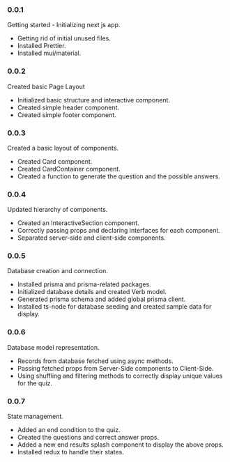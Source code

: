 ### 0.0.1

Getting started - Initializing next js app.

- Getting rid of initial unused files.
- Installed Prettier.
- Installed mui/material.

### 0.0.2

Created basic Page Layout

- Initialized basic structure and interactive component.
- Created simple header component.
- Created simple footer component.

### 0.0.3

Created a basic layout of components.

- Created Card component.
- Created CardContainer component.
- Created a function to generate the question and the possible answers.

### 0.0.4

Updated hierarchy of components.

- Created an InteractiveSection component.
- Correctly passing props and declaring interfaces for each component.
- Separated server-side and client-side components.

### 0.0.5

Database creation and connection.

- Installed prisma and prisma-related packages.
- Initialized database details and created Verb model.
- Generated prisma schema and added global prisma client.
- Installed ts-node for database seeding and created sample data for display.

### 0.0.6

Database model representation.

- Records from database fetched using async methods.
- Passing fetched props from Server-Side components to Client-Side.
- Using shuffling and filtering methods to correctly display unique values for
  the quiz.

### 0.0.7

State management.

- Added an end condition to the quiz.
- Created the questions and correct answer props.
- Added a new end results splash component to display the above props.
- Installed redux to handle their states.
